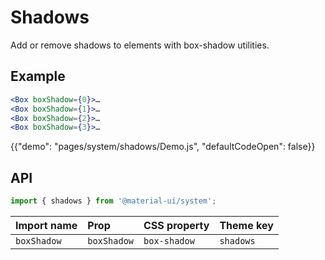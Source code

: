 # Shadows

<p class="description">Add or remove shadows to elements with box-shadow utilities.</p>

## Example

```jsx
<Box boxShadow={0}>…
<Box boxShadow={1}>…
<Box boxShadow={2}>…
<Box boxShadow={3}>…
```

{{"demo": "pages/system/shadows/Demo.js", "defaultCodeOpen": false}}

## API

```js
import { shadows } from '@material-ui/system';
```

| Import name | Prop | CSS property | Theme key |
|:------------|:-----|:-------------|:----------|
| `boxShadow` | `boxShadow` | `box-shadow` | `shadows` |
